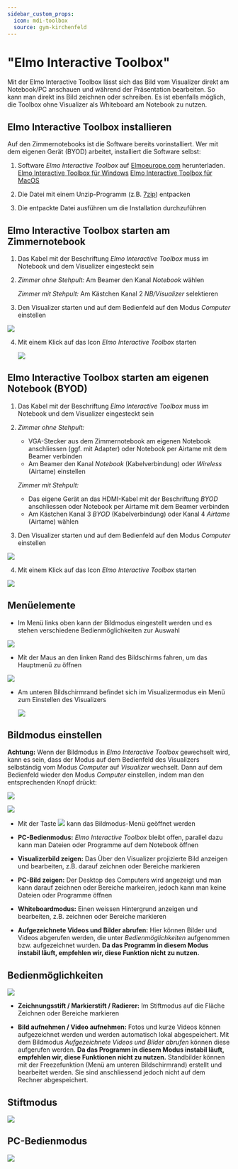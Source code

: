 ```yaml
---
sidebar_custom_props:
  icon: mdi-toolbox
  source: gym-kirchenfeld
---
```


#  "Elmo Interactive Toolbox"


Mit der Elmo Interactive Toolbox lässt sich das Bild vom Visualizer direkt am Notebook/PC anschauen und während der Präsentation bearbeiten. So kann man direkt ins Bild zeichnen oder schreiben. Es ist ebenfalls möglich, die Toolbox ohne Visualizer als Whiteboard am Notebook zu nutzen.

## Elmo Interactive Toolbox installieren

Auf den Zimmernotebooks ist die Software bereits vorinstalliert. Wer mit dem eigenen Gerät (BYOD) arbeitet, installiert die Software selbst:

1. Software _Elmo Interactive Toolbox_ auf [Elmoeurope.com](https://www.elmoeurope.com/index.php/de-de/download-service/software) herunterladen.
[Elmo Interactive Toolbox für Windows](https://www.elmoeurope.com/images/Download/EITSetup_ver3_14.zip)
[Elmo Interactive Toolbox für MacOS](https://www.elmoeurope.com/images/Download/EIT_3.zip)

2. Die Datei mit einem Unzip-Programm (z.B. [7zip](https://www.7-zip.org/)) entpacken

3. Die entpackte Datei ausführen um die Installation durchzuführen


## Elmo Interactive Toolbox starten am Zimmernotebook


1. Das Kabel mit der Beschriftung _Elmo Interactive Toolbox_ muss im Notebook und dem Visualizer eingesteckt sein

2. _Zimmer ohne Stehpult:_ Am Beamer den Kanal _Notebook_ wählen

   _Zimmer mit Stehpult:_ Am Kästchen Kanal 2 _NB/Visualizer_ selektieren 

3. Den Visualizer starten und auf dem Bedienfeld auf den Modus _Computer_ einstellen 
  
  ![](./images/interactivetoolbox-09.png)

4. Mit einem Klick auf das Icon _Elmo Interactive Toolbox_ starten

   ![](./images/interactivetoolbox-01.png)
    
## Elmo Interactive Toolbox starten am eigenen Notebook (BYOD)

1. Das Kabel mit der Beschriftung _Elmo Interactive Toolbox_ muss im Notebook und dem Visualizer eingesteckt sein

2. _Zimmer ohne Stehpult:_ 
    * VGA-Stecker aus dem Zimmernotebook am eigenen Notebook anschliessen (ggf. mit Adapter) oder Notebook per Airtame mit dem Beamer verbinden
    * Am Beamer den Kanal _Notebook_ (Kabelverbindung) oder _Wireless_ (Airtame) einstellen

   _Zimmer mit Stehpult:_ 
    * Das eigene Gerät an das HDMI-Kabel mit der Beschriftung _BYOD_ anschliessen oder Notebook per Airtame mit dem Beamer verbinden
    * Am Kästchen Kanal 3 _BYOD_ (Kabelverbindung) oder Kanal 4 _Airtame_ (Airtame) wählen

3. Den Visualizer starten und auf dem Bedienfeld auf den Modus _Computer_ einstellen 
  
  ![](./images/interactivetoolbox-09.png)

4. Mit einem Klick auf das Icon _Elmo Interactive Toolbox_ starten

  ![](./images/interactivetoolbox-01.png)


## Menüelemente

  * Im Menü links oben kann der Bildmodus eingestellt werden und es stehen verschiedene Bedienmöglichkeiten zur Auswahl

  ![](./images/interactivetoolbox-08.png)

  * Mit der Maus an den linken Rand des Bildschirms fahren, um das Hauptmenü zu öffnen

   ![](./images/interactivetoolbox-06.png)

   * Am unteren Bildschirmrand befindet sich im Visualizermodus ein Menü zum Einstellen des Visualizers

     ![](./images/interactivetoolbox-07.png) 


## Bildmodus einstellen

**Achtung:** Wenn der Bildmodus in _Elmo Interactive Toolbox_ gewechselt wird, kann es sein, dass der Modus auf dem Bedienfeld des Visualizers selbständig vom Modus _Computer_ auf _Visualizer_ wechselt. Dann auf dem Bedienfeld wieder den Modus _Computer_ einstellen, indem man den entsprechenden Knopf drückt: 
  
  ![](./images/interactivetoolbox-09.png)




  ![](./images/interactivetoolbox-02.png)

  * Mit der Taste ![](./images/interactivetoolbox-10.png) kann das Bildmodus-Menü geöffnet werden

  * **PC-Bedienmodus:** _Elmo Interactive Toolbox_ bleibt offen, parallel dazu kann man Dateien oder Programme auf dem Notebook öffnen

  * **Visualizerbild zeigen:** Das Über den Visualizer projizierte Bild anzeigen und bearbeiten, z.B. darauf zeichnen oder Bereiche markieren 

  * **PC-Bild zeigen:** Der Desktop des Computers wird angezeigt und man kann darauf zeichnen oder Bereiche markeiren, jedoch kann man keine Dateien oder Programme öffnen
  
  * **Whiteboardmodus:** Einen weissen Hintergrund anzeigen und bearbeiten, z.B. zeichnen oder Bereiche markieren

  * **Aufgezeichnete Videos und Bilder abrufen:** Hier können Bilder und Videos abgerufen werden, die unter _Bedienmöglichkeiten_ aufgenommen bzw. aufgezeichnet wurden. **Da das Programm in diesem Modus instabil läuft, empfehlen wir, diese Funktion nicht zu nutzen.** 

  ## Bedienmöglichkeiten

 ![](./images/interactivetoolbox-03.png)

   * **Zeichnungsstift / Markierstift / Radierer:** Im Stiftmodus auf die Fläche Zeichnen oder Bereiche markieren

   * **Bild aufnehmen / Video aufnehmen:** Fotos und kurze Videos können aufgezeichnet werden und werden automatisch lokal abgespeichert. Mit dem Bildmodus _Aufgezeichnete Videos und Bilder abrufen_ können diese aufgerufen werden. **Da das Programm in diesem Modus instabil läuft, empfehlen wir, diese Funktionen nicht zu nutzen.** Standbilder können mit der Freezefunktion (Menü am unteren Bildschirmrand) erstellt und bearbeitet werden. Sie sind anschliessend jedoch nicht auf dem Rechner abgespeichert.

## Stiftmodus

![](./images/interactivetoolbox-04.png)

## PC-Bedienmodus

![](./images/interactivetoolbox-05.png)
